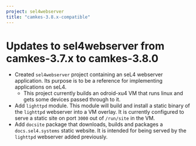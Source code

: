 ```yaml
---
project: sel4webserver
title: "camkes-3.8.x-compatible"
---
```


# Updates to sel4webserver from camkes-3.7.x to camkes-3.8.0

- Created `sel4webserver` project containing an seL4 webserver application. Its purpose is to be a reference for implementing applications on seL4.
  - This project currently builds an odroid-xu4 VM that runs linux and gets some devices passed through to it.
- Add `lighttpd` module. This module will build and install a static binary of the `lighttpd`
  webserver into a VM overlay. It is currently configured to serve a
  static site on port `3000` out of `/run/site` in the VM.
- Add `docsite` package that downloads, builds and packages a
  `docs.sel4.systems` static website. It is intended for being served by the
  `lighttpd` webserver added previously.

